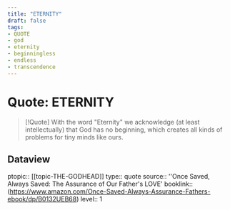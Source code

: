 ```yaml
---
title: "ETERNITY"
draft: false
tags:
- QUOTE
- god
- eternity
- beginningless
- endless
- transcendence
---
```


# Quote: ETERNITY
> [!Quote]
> With the word "Eternity" we acknowledge (at least intellectually) that God has no beginning, which creates all kinds of problems for tiny minds like ours.

## Dataview
ptopic:: [[topic-THE-GODHEAD]]
type:: quote
source:: ''Once Saved, Always Saved: The Assurance of Our Father's LOVE'
booklink:: (https://www.amazon.com/Once-Saved-Always-Assurance-Fathers-ebook/dp/B0132UEB68)
level:: 1
